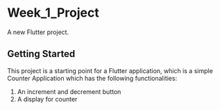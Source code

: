 # Week_1_Project

A new Flutter project.

## Getting Started

This project is a starting point for a Flutter application, which is a simple Counter Application which has the following functionalities:
1) An increment and decrement button
2) A display for counter





